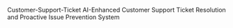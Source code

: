 Customer-Support-Ticket
AI-Enhanced Customer Support Ticket Resolution and Proactive Issue Prevention System
